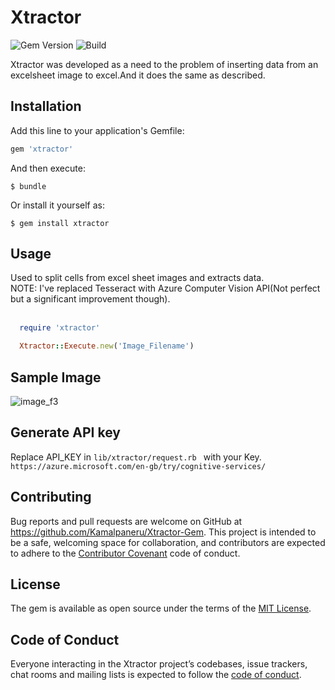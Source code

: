 # Xtractor
<img src="https://badge.fury.io/rb/xtractor.svg" alt="Gem Version" /> <img src="https://travis-ci.org/Kamalpaneru/Xtractor.svg?branch=master" alt="Build" />


Xtractor was developed as a need to the problem of inserting data from an excelsheet image to excel.And it does the same as described.

## Installation

Add this line to your application's Gemfile:

```ruby
gem 'xtractor'
```

And then execute:

    $ bundle

Or install it yourself as:

    $ gem install xtractor

## Usage

Used to split cells from excel sheet images and extracts data. <br>
  NOTE: I've replaced Tesseract with Azure Computer Vision API(Not perfect but a significant improvement though).<br> <br>

  ```ruby
    require 'xtractor'

    Xtractor::Execute.new('Image_Filename')

  ```
## Sample Image

![image_f3](https://user-images.githubusercontent.com/13826932/31273813-03dde45a-aab0-11e7-942f-c77202f996d1.jpg)

## Generate API key
  Replace API_KEY in ```lib/xtractor/request.rb ``` with your Key.<br>
    ```https://azure.microsoft.com/en-gb/try/cognitive-services/ ```

## Contributing

Bug reports and pull requests are welcome on GitHub at https://github.com/Kamalpaneru/Xtractor-Gem. This project is intended to be a safe, welcoming space for collaboration, and contributors are expected to adhere to the [Contributor Covenant](http://contributor-covenant.org) code of conduct.

## License

The gem is available as open source under the terms of the [MIT License](http://opensource.org/licenses/MIT).

## Code of Conduct

Everyone interacting in the Xtractor project’s codebases, issue trackers, chat rooms and mailing lists is expected to follow the [code of conduct](https://github.com/Kamalpaneru/Xtractor-Gem/blob/master/CODE_OF_CONDUCT.md).
